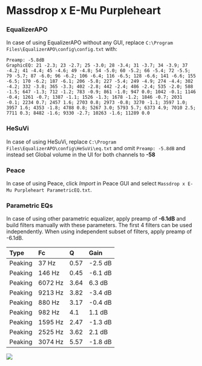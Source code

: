 # Massdrop x E-Mu Purpleheart

### EqualizerAPO
In case of using EqualizerAPO without any GUI, replace `C:\Program Files\EqualizerAPO\config\config.txt`
with:
```
Preamp: -5.8dB
GraphicEQ: 21 -2.3; 23 -2.7; 25 -3.0; 28 -3.4; 31 -3.7; 34 -3.9; 37 -4.2; 41 -4.4; 45 -4.6; 49 -4.8; 54 -5.0; 60 -5.2; 66 -5.4; 72 -5.5; 79 -5.7; 87 -6.0; 96 -6.2; 106 -6.4; 116 -6.5; 128 -6.6; 141 -6.6; 155 -6.5; 170 -6.2; 187 -6.1; 206 -5.8; 227 -5.4; 249 -4.9; 274 -4.4; 302 -4.2; 332 -3.8; 365 -3.3; 402 -2.8; 442 -2.4; 486 -2.4; 535 -2.0; 588 -1.5; 647 -1.3; 712 -1.2; 783 -0.9; 861 -1.0; 947 0.0; 1042 -0.1; 1146 -0.4; 1261 -0.7; 1387 -1.1; 1526 -1.3; 1678 -1.2; 1846 -0.7; 2031 -0.1; 2234 0.7; 2457 1.6; 2703 0.8; 2973 -0.8; 3270 -1.1; 3597 1.0; 3957 1.6; 4353 -1.8; 4788 0.8; 5267 3.0; 5793 5.7; 6373 4.9; 7010 2.5; 7711 0.3; 8482 -1.6; 9330 -2.7; 10263 -1.6; 11289 0.0
```

### HeSuVi
In case of using HeSuVi, replace `C:\Program Files\EqualizerAPO\config\HeSuVi\eq.txt` and omit `Preamp:
-5.8dB` and instead set Global volume in the UI for both channels to **-58**

### Peace
In case of using Peace, click *Import* in Peace GUI and select `Massdrop x E-Mu Purpleheart ParametricEQ.txt`.

### Parametric EQs
In case of using other parametric equalizer, apply preamp of **-6.1dB** and build filters manually
with these parameters. The first 4 filters can be used independently.
When using independent subset of filters, apply preamp of -6.1dB.

| Type    | Fc      |    Q | Gain    |
|:--------|:--------|:-----|:--------|
| Peaking | 37 Hz   | 0.57 | -2.5 dB |
| Peaking | 146 Hz  | 0.45 | -6.1 dB |
| Peaking | 6072 Hz | 3.64 | 6.3 dB  |
| Peaking | 9213 Hz | 3.82 | -3.4 dB |
| Peaking | 880 Hz  | 3.17 | -0.4 dB |
| Peaking | 982 Hz  | 4.1  | 1.1 dB  |
| Peaking | 1595 Hz | 2.47 | -1.3 dB |
| Peaking | 2525 Hz | 3.62 | 2.1 dB  |
| Peaking | 3074 Hz | 5.57 | -1.8 dB |

![](https://raw.githubusercontent.com/jaakkopasanen/AutoEq/master/results/innerfidelity/sbaf-serious/Massdrop%20x%20E-Mu%20Purpleheart/Massdrop%20x%20E-Mu%20Purpleheart.png)